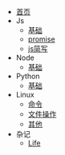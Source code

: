 * [首页](/)
* Js
    * [基础](js/js)
    * [promise](js/promise)
    * [js简写](js/简写)
* Node
    * [基础](Node/node)
* Python
    * [基础](Python/python)
* Linux
    * [命令](Linux/linux)
    * [文件操作](Linux/file)
    * [其他](Linux/other)
* 杂记
    * [Life](Other/other)